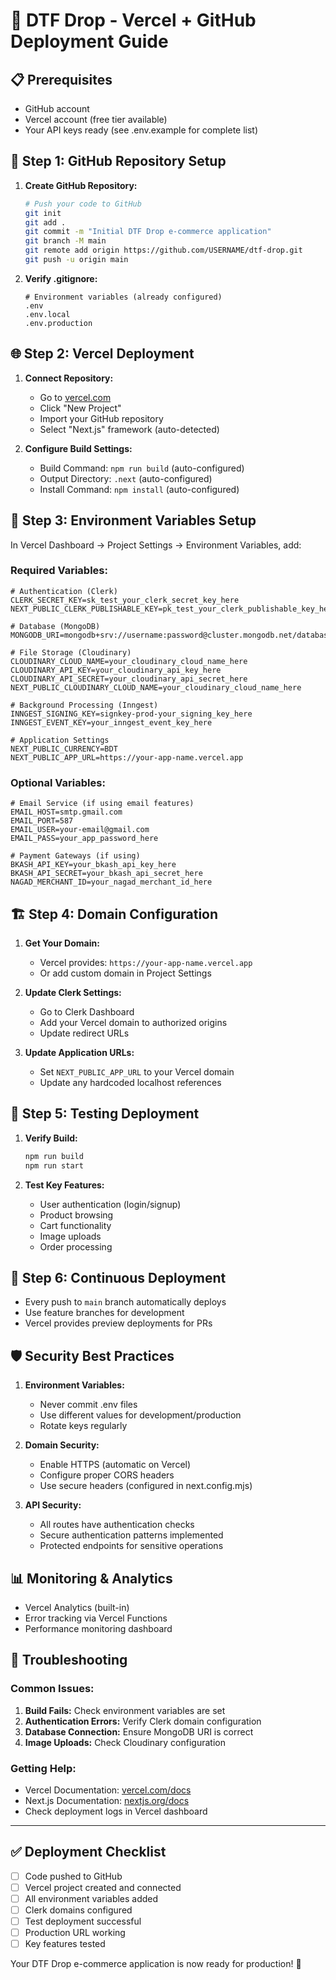 # 🚀 DTF Drop - Vercel + GitHub Deployment Guide

## 📋 **Prerequisites**
- GitHub account
- Vercel account (free tier available)
- Your API keys ready (see .env.example for complete list)

## 🔧 **Step 1: GitHub Repository Setup**

1. **Create GitHub Repository:**
   ```bash
   # Push your code to GitHub
   git init
   git add .
   git commit -m "Initial DTF Drop e-commerce application"
   git branch -M main
   git remote add origin https://github.com/USERNAME/dtf-drop.git
   git push -u origin main
   ```

2. **Verify .gitignore:**
   ```gitignore
   # Environment variables (already configured)
   .env
   .env.local
   .env.production
   ```

## 🌐 **Step 2: Vercel Deployment**

1. **Connect Repository:**
   - Go to [vercel.com](https://vercel.com)
   - Click "New Project"
   - Import your GitHub repository
   - Select "Next.js" framework (auto-detected)

2. **Configure Build Settings:**
   - Build Command: `npm run build` (auto-configured)
   - Output Directory: `.next` (auto-configured)
   - Install Command: `npm install` (auto-configured)

## 🔐 **Step 3: Environment Variables Setup**

In Vercel Dashboard → Project Settings → Environment Variables, add:

### **Required Variables:**
```env
# Authentication (Clerk)
CLERK_SECRET_KEY=sk_test_your_clerk_secret_key_here
NEXT_PUBLIC_CLERK_PUBLISHABLE_KEY=pk_test_your_clerk_publishable_key_here

# Database (MongoDB)
MONGODB_URI=mongodb+srv://username:password@cluster.mongodb.net/database_name

# File Storage (Cloudinary)
CLOUDINARY_CLOUD_NAME=your_cloudinary_cloud_name_here
CLOUDINARY_API_KEY=your_cloudinary_api_key_here
CLOUDINARY_API_SECRET=your_cloudinary_api_secret_here
NEXT_PUBLIC_CLOUDINARY_CLOUD_NAME=your_cloudinary_cloud_name_here

# Background Processing (Inngest)
INNGEST_SIGNING_KEY=signkey-prod-your_signing_key_here
INNGEST_EVENT_KEY=your_inngest_event_key_here

# Application Settings
NEXT_PUBLIC_CURRENCY=BDT 
NEXT_PUBLIC_APP_URL=https://your-app-name.vercel.app
```

### **Optional Variables:**
```env
# Email Service (if using email features)
EMAIL_HOST=smtp.gmail.com
EMAIL_PORT=587
EMAIL_USER=your-email@gmail.com
EMAIL_PASS=your_app_password_here

# Payment Gateways (if using)
BKASH_API_KEY=your_bkash_api_key_here
BKASH_API_SECRET=your_bkash_api_secret_here
NAGAD_MERCHANT_ID=your_nagad_merchant_id_here
```

## 🏗️ **Step 4: Domain Configuration**

1. **Get Your Domain:**
   - Vercel provides: `https://your-app-name.vercel.app`
   - Or add custom domain in Project Settings

2. **Update Clerk Settings:**
   - Go to Clerk Dashboard
   - Add your Vercel domain to authorized origins
   - Update redirect URLs

3. **Update Application URLs:**
   - Set `NEXT_PUBLIC_APP_URL` to your Vercel domain
   - Update any hardcoded localhost references

## 🧪 **Step 5: Testing Deployment**

1. **Verify Build:**
   ```bash
   npm run build
   npm run start
   ```

2. **Test Key Features:**
   - User authentication (login/signup)
   - Product browsing
   - Cart functionality
   - Image uploads
   - Order processing

## 🔄 **Step 6: Continuous Deployment**

- Every push to `main` branch automatically deploys
- Use feature branches for development
- Vercel provides preview deployments for PRs

## 🛡️ **Security Best Practices**

1. **Environment Variables:**
   - Never commit .env files
   - Use different values for development/production
   - Rotate keys regularly

2. **Domain Security:**
   - Enable HTTPS (automatic on Vercel)
   - Configure proper CORS headers
   - Use secure headers (configured in next.config.mjs)

3. **API Security:**
   - All routes have authentication checks
   - Secure authentication patterns implemented
   - Protected endpoints for sensitive operations

## 📊 **Monitoring & Analytics**

- Vercel Analytics (built-in)
- Error tracking via Vercel Functions
- Performance monitoring dashboard

## 🚨 **Troubleshooting**

### **Common Issues:**
1. **Build Fails:** Check environment variables are set
2. **Authentication Errors:** Verify Clerk domain configuration
3. **Database Connection:** Ensure MongoDB URI is correct
4. **Image Uploads:** Check Cloudinary configuration

### **Getting Help:**
- Vercel Documentation: [vercel.com/docs](https://vercel.com/docs)
- Next.js Documentation: [nextjs.org/docs](https://nextjs.org/docs)
- Check deployment logs in Vercel dashboard

---

## ✅ **Deployment Checklist**

- [ ] Code pushed to GitHub
- [ ] Vercel project created and connected
- [ ] All environment variables added
- [ ] Clerk domains configured
- [ ] Test deployment successful
- [ ] Production URL working
- [ ] Key features tested

Your DTF Drop e-commerce application is now ready for production! 🎉